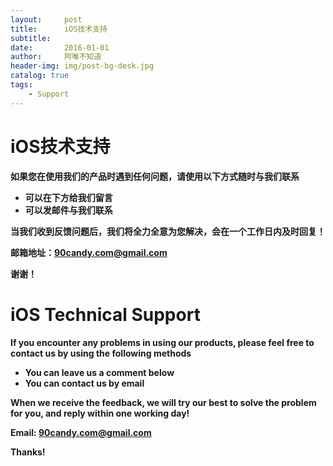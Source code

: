 ```yaml
---
layout:     post
title:      iOS技术支持
subtitle:   
date:       2016-01-01
author:     阿唯不知道
header-img: img/post-bg-desk.jpg
catalog: true
tags:
    - Support
---
```


# iOS技术支持

**如果您在使用我们的产品时遇到任何问题，请使用以下方式随时与我们联系**

* **可以在下方给我们留言**
* **可以发邮件与我们联系**

**当我们收到反馈问题后，我们将全力全意为您解决，会在一个工作日内及时回复！**

**邮箱地址：90candy.com@gmail.com**

**谢谢！**

# iOS Technical Support

**If you encounter any problems in using our products, please feel free to contact us by using the following methods**

* **You can leave us a comment below**
* **You can contact us by email**

**When we receive the feedback, we will try our best to solve the problem for you, and reply within one working day!**

**Email: 90candy.com@gmail.com**

**Thanks!**